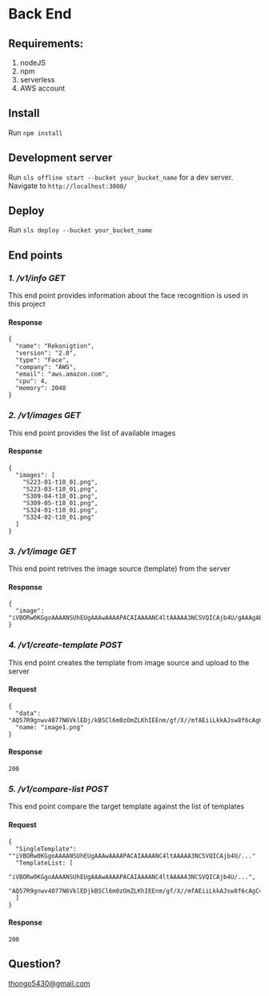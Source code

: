 # Back End

## Requirements:
1. nodeJS
2. npm
3. serverless
4. AWS account

## Install
Run `npm install`

## Development server
Run `sls offline start --bucket your_bucket_name` for a dev server. Navigate to `http://localhost:3000/`

## Deploy
Run `sls deploy --bucket your_bucket_name`

## End points
### ***1. /v1/info GET***

This end point provides information about the face recognition is used in this project
#### Response
```
{
  "name": "Rekonigtion",
  "version": "2.0",
  "type": "Face",
  "company": "AWS",
  "email": "aws.amazon.com",
  "cpu": 4,
  "memory": 2048
}
```

### ***2. /v1/images GET***

This end point provides the list of available images
#### Response
```
{
  "images": [
    "S223-01-t10_01.png",
    "S223-03-t10_01.png",
    "S309-04-t10_01.png",
    "S309-05-t10_01.png",
    "S324-01-t10_01.png",
    "S324-02-t10_01.png"
  ]
}
```

### ***3. /v1/image GET***

This end point retrives the image source (template) from the server
#### Response
```
{
  "image": "iVBORw0KGgoAAAANSUhEUgAAAwAAAAPACAIAAAANC4ltAAAAA3NCSVQICAjb4U/gAAAgAElEQVR4nJS925LruLItNkaCql77yf//AQ57R9gnwv4077N6VklEDj/kBSCl6m0zOmZLKhIEEnm/gf/X//mfAEiiLkkAJsw8f6cAgC4Af/......
}
```

### ***4. /v1/create-template POST***

This end point creates the template from image source and upload to the server
#### Request
```
{
  "data": "AQ57R9gnwv4077N6VklEDj/kBSCl6m0zOmZLKhIEEnm/gf/X//mfAEiiLkkAJsw8f6cAgC4Af..."
  "name: "image1.png" 
}
```
#### Response
```
200
```
### ***5. /v1/compare-list POST***

This end point compare the target template against the list of templates
#### Request
```
{
  "SingleTemplate": ""iVBORw0KGgoAAAANSUhEUgAAAwAAAAPACAIAAAANC4ltAAAAA3NCSVQICAjb4U/..."
  "TemplateList: [
    "iVBORw0KGgoAAAANSUhEUgAAAwAAAAPACAIAAAANC4ltAAAAA3NCSVQICAjb4U/...",
    "AQ57R9gnwv4077N6VklEDjkBSCl6m0zOmZLKhIEEnm/gf/X//mfAEiiLkkAJsw8f6cAgC4Af..."
  ] 
}
```
#### Response
```
200
```

## Question?
thongo5430@gmail.com